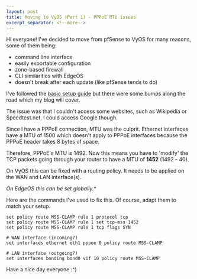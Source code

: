 ```yaml
---
layout: post
title: Moving to VyOS (Part 1) - PPPoE MTU issues
excerpt_separator: <!--more-->
---
```


Hi everyone! I've decided to move from pfSense to VyOS for many reasons, some of them being:

* command line interface
* easily exportable configuration
* zone-based firewall
* CLI similarities with EdgeOS
* doesn't break after each update (like pfSense tends to do)

I've followed the [basic setup guide](https://wiki.vyos.net/wiki/User_Guide) but there were some bumps along the road which my blog will cover.

<!--more-->

The issue was that I couldn't access some websites, such as Wikipedia or Speedtest.net. I could access Google though.

Since I have a PPPoE connection, MTU was the culprit. Ethernet interfaces have a MTU of 1500 which doesn't apply to PPPoE interfaces because the PPPoE header takes 8 bytes of space.

Therefore, PPPoE's MTU is 1492. Now this means you have to 'modify' the TCP packets going through your router to have a MTU of **1452** (1492 - 40).

On VyOS this can be fixed with a routing policy. It needs to be applied on the WAN and LAN interface(s).

*On EdgeOS this can be set globally.**

Here are the commands I've used to fix this. Of course, adapt them to match your setup.

```
set policy route MSS-CLAMP rule 1 protocol tcp
set policy route MSS-CLAMP rule 1 set tcp-mss 1452
set policy route MSS-CLAMP rule 1 tcp flags SYN

# WAN interface (incoming?)
set interfaces ethernet eth1 pppoe 0 policy route MSS-CLAMP

# LAN interface (outgoing?)
set interfaces bonding bond0 vif 10 policy route MSS-CLAMP
```

Have a nice day everyone :^)
